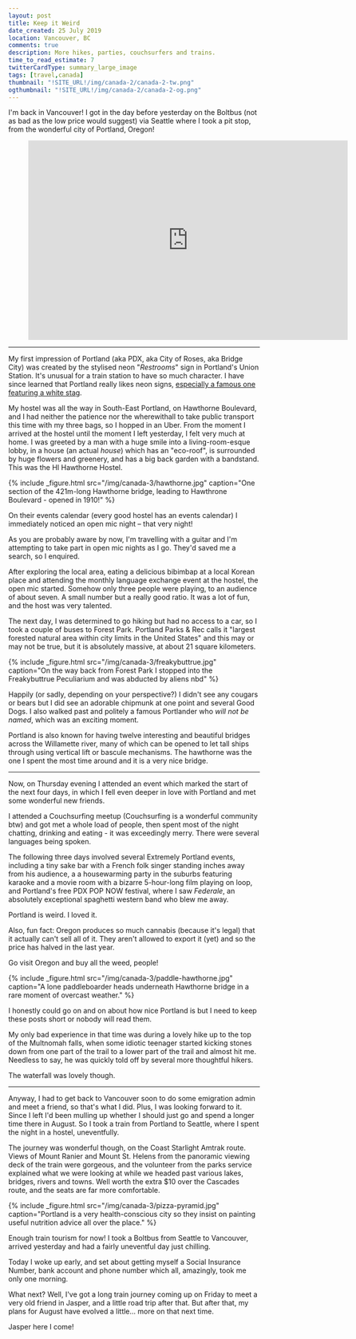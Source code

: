 ```yaml
---
layout: post
title: Keep it Weird
date_created: 25 July 2019
location: Vancouver, BC
comments: true
description: More hikes, parties, couchsurfers and trains.
time_to_read_estimate: 7
twitterCardType: summary_large_image
tags: [travel,canada]
thumbnail: "!SITE_URL!/img/canada-2/canada-2-tw.png"
ogthumbnail: "!SITE_URL!/img/canada-2/canada-2-og.png"
---
```


I'm back in Vancouver! I got in the day before yesterday on the Boltbus (not as bad as the low price would suggest) via Seattle where I took a pit stop, from the wonderful city of Portland, Oregon!

<figure class="center">
	<iframe id="route-map" style="border:none" src="https://www.google.com/maps/d/u/0/embed?mid=1jW0qnDC1W-CUedB8bzY7E5G00jOvrHZM" width="640" height="400"></iframe>
	<script type="text/javascript">
		try {
			var h = Math.min(document.documentElement.clientHeight, window.innerHeight || 0);
			h = Math.round(h * 0.7);
			var mapFrame = document.getElementById('route-map');
			if (isNaN(h)) {
				throw new Error('Height is not a number');
			}
			mapFrame.height = h;
			mapFrame.src = 'https://www.google.com/maps/d/u/0/embed?mid=1jW0qnDC1W-CUedB8bzY7E5G00jOvrHZM';
		} catch (e) {
			console.log("Oops! Couldn't set the map height, oh well")
			console.warn(e);
		}
	</script>
</figure>

---

My first impression of Portland (aka PDX, aka City of Roses, aka Bridge City) was created by the stylised neon "_Restrooms_" sign in Portland's Union Station. It's unusual for a train station to have so much character. I have since learned that Portland really likes neon signs, [especially a famous one featuring a white stag](https://en.wikipedia.org/wiki/White_Stag_sign).

My hostel was all the way in South-East Portland, on Hawthorne Boulevard, and I had neither the patience nor the wherewithall to take public transport this time with my three bags, so I hopped in an Uber. From the moment I arrived at the hostel until the moment I left yesterday, I felt very much at home. I was greeted by a man with a huge smile into a living-room-esque lobby, in a house (an actual _house_) which has an "eco-roof", is surrounded by huge flowers and greenery, and has a big back garden with a bandstand. This was the HI Hawthorne Hostel.

{% include _figure.html src="/img/canada-3/hawthorne.jpg" caption="One section of the 421m-long Hawthorne bridge, leading to Hawthrone Boulevard - opened in 1910!" %}

On their events calendar (every good hostel has an events calendar) I immediately noticed an open mic night – that very night!

As you are probably aware by now, I'm travelling with a guitar and I'm attempting to take part in open mic nights as I go. They'd saved me a search, so I enquired.

After exploring the local area, eating a delicious bibimbap at a local Korean place and attending the monthly language exchange event at the hostel, the open mic started. Somehow only three people were playing, to an audience of about seven. A small number but a really good ratio. It was a lot of fun, and the host was very talented.

The next day, I was determined to go hiking but had no access to a car, so I took a couple of buses to Forest Park. Portland Parks & Rec calls it "largest forested natural area within city limits in the United States" and this may or may not be true, but it is absolutely massive, at about 21 square kilometers.

{% include _figure.html src="/img/canada-3/freakybuttrue.jpg" caption="On the way back from Forest Park I stopped into the Freakybuttrue Peculiarium and was abducted by aliens nbd" %}

Happily (or sadly, depending on your perspective?) I didn't see any cougars or bears but I did see an adorable chipmunk at one point and several Good Dogs. I also walked past and politely a famous Portlander who _will not be named_, which was an exciting moment.

Portland is also known for having twelve interesting and beautiful bridges across the Willamette river, many of which can be opened to let tall ships through using vertical lift or bascule mechanisms. The hawthorne was the one I spent the most time around and it is a very nice bridge.

---

Now, on Thursday evening I attended an event which marked the start of the next four days, in which I fell even deeper in love with Portland and met some wonderful new friends.

I attended a Couchsurfing meetup (Couchsurfing is a wonderful community btw) and got met a whole load of people, then spent most of the night chatting, drinking and eating - it was exceedingly merry. There were several languages being spoken.

The following three days involved several Extremely Portland events, including a tiny sake bar with a French folk singer standing inches away from his audience, a a housewarming party in the suburbs featuring karaoke and a movie room with a bizarre 5-hour-long film playing on loop, and Portland's free PDX POP NOW festival, where I saw _Federale_, an absolutely exceptional spaghetti western band who blew me away.

Portland is weird. I loved it.

Also, fun fact: Oregon produces so much cannabis (because it's legal) that it actually can't sell all of it. They aren't allowed to export it (yet) and so the price has halved in the last year.

Go visit Oregon and buy all the weed, people!

{% include _figure.html src="/img/canada-3/paddle-hawthorne.jpg" caption="A lone paddleboarder heads underneath Hawthorne bridge in a rare moment of overcast weather." %}

I honestly could go on and on about how nice Portland is but I need to keep these posts short or nobody will read them.

My only bad experience in that time was during a lovely hike up to the top of the Multnomah falls, when some idiotic teenager started kicking stones down from one part of the trail to a lower part of the trail and almost hit me. Needless to say, he was quickly told off by several more thoughtful hikers.

The waterfall was lovely though.

---

Anyway, I had to get back to Vancouver soon to do some emigration admin and meet a friend, so that's what I did. Plus, I was looking forward to it. Since I left I'd been mulling up whether I should just go and spend a longer time there in August. So I took a train from Portland to Seattle, where I spent the night in a hostel, uneventfully.

The journey was wonderful though, on the Coast Starlight Amtrak route. Views of Mount Ranier and Mount St. Helens from the panoramic viewing deck of the train were gorgeous, and the volunteer from the parks service explained what we were looking at while we headed past various lakes, bridges, rivers and towns. Well worth the extra $10 over the Cascades route, and the seats are far more comfortable.

{% include _figure.html src="/img/canada-3/pizza-pyramid.jpg" caption="Portland is a very health-conscious city so they insist on painting useful nutrition advice all over the place." %}

Enough train tourism for now! I took a Boltbus from Seattle to Vancouver, arrived yesterday and had a fairly uneventful day just chilling.

Today I woke up early, and set about getting myself a Social Insurance Number, bank account and phone number which all, amazingly, took me only one morning.

What next? Well, I've got a long train journey coming up on Friday to meet a very old friend in Jasper, and a little road trip after that. But after that, my plans for August have evolved a little... more on that next time.

Jasper here I come!
